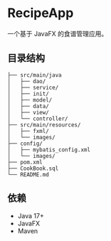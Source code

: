 # RecipeApp

一个基于 JavaFX 的食谱管理应用。

## 目录结构
```
├── src/main/java
│   ├── dao/
│   ├── service/
│   ├── init/
│   ├── model/
│   ├── data/
│   ├── view/
│   └── controller/
├── src/main/resources/
│   ├── fxml/
│   └── images/
├── config/
│   ├── mybatis_config.xml
│   └── images/
├── pom.xml
├── CookBook.sql
└── README.md
```
## 依赖
- Java 17+
- JavaFX
- Maven
